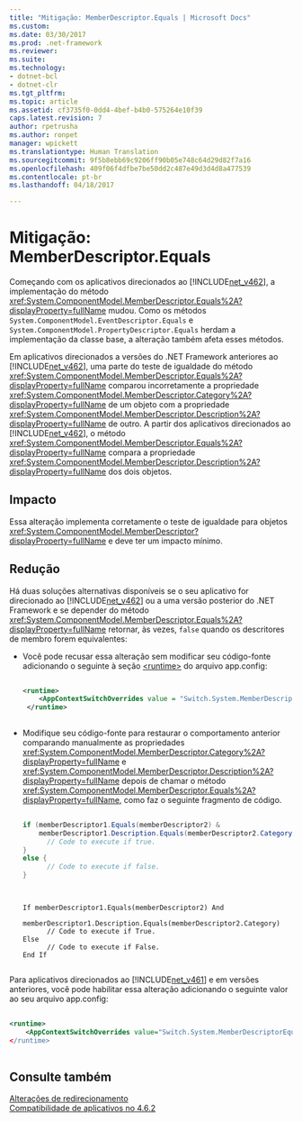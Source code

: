 ```yaml
---
title: "Mitigação: MemberDescriptor.Equals | Microsoft Docs"
ms.custom: 
ms.date: 03/30/2017
ms.prod: .net-framework
ms.reviewer: 
ms.suite: 
ms.technology:
- dotnet-bcl
- dotnet-clr
ms.tgt_pltfrm: 
ms.topic: article
ms.assetid: cf3735f0-0dd4-4bef-b4b0-575264e10f39
caps.latest.revision: 7
author: rpetrusha
ms.author: ronpet
manager: wpickett
ms.translationtype: Human Translation
ms.sourcegitcommit: 9f5b8ebb69c9206ff90b05e748c64d29d82f7a16
ms.openlocfilehash: 409f06f4dfbe7be50dd2c487e49d3d4d8a477539
ms.contentlocale: pt-br
ms.lasthandoff: 04/18/2017

---
```

# <a name="mitigation-memberdescriptorequals"></a>Mitigação: MemberDescriptor.Equals
Começando com os aplicativos direcionados ao [!INCLUDE[net_v462](../../../includes/net-v462-md.md)], a implementação do método <xref:System.ComponentModel.MemberDescriptor.Equals%2A?displayProperty=fullName> mudou. Como os métodos `System.ComponentModel.EventDescriptor.Equals` e `System.ComponentModel.PropertyDescriptor.Equals` herdam a implementação da classe base, a alteração também afeta esses métodos.  
  
 Em aplicativos direcionados a versões do .NET Framework anteriores ao [!INCLUDE[net_v462](../../../includes/net-v462-md.md)], uma parte do teste de igualdade do método <xref:System.ComponentModel.MemberDescriptor.Equals%2A?displayProperty=fullName> comparou incorretamente a propriedade <xref:System.ComponentModel.MemberDescriptor.Category%2A?displayProperty=fullName> de um objeto com a propriedade <xref:System.ComponentModel.MemberDescriptor.Description%2A?displayProperty=fullName> de outro. A partir dos aplicativos direcionados ao [!INCLUDE[net_v462](../../../includes/net-v462-md.md)], o método <xref:System.ComponentModel.MemberDescriptor.Equals%2A?displayProperty=fullName> compara a propriedade <xref:System.ComponentModel.MemberDescriptor.Description%2A?displayProperty=fullName> dos dois objetos.  
  
## <a name="impact"></a>Impacto  
 Essa alteração implementa corretamente o teste de igualdade para objetos <xref:System.ComponentModel.MemberDescriptor?displayProperty=fullName> e deve ter um impacto mínimo.  
  
## <a name="mitigation"></a>Redução  
 Há duas soluções alternativas disponíveis se o seu aplicativo for direcionado ao [!INCLUDE[net_v462](../../../includes/net-v462-md.md)] ou a uma versão posterior do .NET Framework e se depender do método <xref:System.ComponentModel.MemberDescriptor.Equals%2A?displayProperty=fullName> retornar, às vezes, `false` quando os descritores de membro forem equivalentes:  
  
-   Você pode recusar essa alteração sem modificar seu código-fonte adicionando o seguinte à seção [\<runtime>](../../../docs/framework/configure-apps/file-schema/runtime/runtime-element.md) do arquivo app.config:  
  
    ```xml  
  
    <runtime>  
        <AppContextSwitchOverrides value = "Switch.System.MemberDescriptorEqualsReturnsFalseIfEquivalent=true" />  
     </runtime>  
  
    ```  
  
-   Modifique seu código-fonte para restaurar o comportamento anterior comparando manualmente as propriedades <xref:System.ComponentModel.MemberDescriptor.Category%2A?displayProperty=fullName> e <xref:System.ComponentModel.MemberDescriptor.Description%2A?displayProperty=fullName> depois de chamar o método <xref:System.ComponentModel.MemberDescriptor.Equals%2A?displayProperty=fullName>, como faz o seguinte fragmento de código.  
  
    ```csharp  
  
    if (memberDescriptor1.Equals(memberDescriptor2) &   
        memberDescriptor1.Description.Equals(memberDescriptor2.Category)) {  
          // Code to execute if true.  
    }  
    else {  
          // Code to execute if false.     
    }  
  
    ```  
  
    ```  
  
    If memberDescriptor1.Equals(memberDescriptor2) And   
        memberDescriptor1.Description.Equals(memberDescriptor2.Category)  
          // Code to execute if True.  
    Else  
          // Code to execute if False.     
    End If  
  
    ```  
  
 Para aplicativos direcionados ao [!INCLUDE[net_v461](../../../includes/net-v461-md.md)] e em versões anteriores, você pode habilitar essa alteração adicionando o seguinte valor ao seu arquivo app.config:  
  
```xml  
  
<runtime>  
    <AppContextSwitchOverrides value="Switch.System.MemberDescriptorEqualsReturnsFalseIfEquivalent=true />  
</runtime>  
  
```  
  
## <a name="see-also"></a>Consulte também  
 [Alterações de redirecionamento](../../../docs/framework/migration-guide/retargeting-changes-in-the-net-framework-4-6-2.md)   
 [Compatibilidade de aplicativos no 4.6.2](../../../docs/framework/migration-guide/application-compatibility-in-the-net-framework-4-6-2.md)

